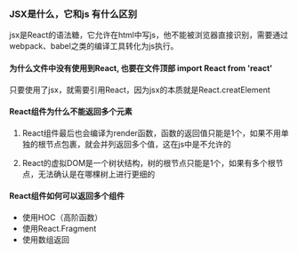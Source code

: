 ### JSX是什么，它和js 有什么区别

jsx是React的语法糖，它允许在html中写js，他不能被浏览器直接识别，需要通过webpack、babel之类的编译工具转化为js执行。

#### 为什么文件中没有使用到React, 也要在文件顶部 import React from 'react'

只要使用了jsx，就需要引用React，因为jsx的本质就是React.creatElement

#### React组件为什么不能返回多个元素
1. React组件最后也会编译为render函数，函数的返回值只能是1个，如果不用单独的根节点包裹，就会并列返回多个值，这在js中是不允许的

2. React的虚拟DOM是一个树状结构，树的根节点只能是1个，如果有多个根节点，无法确认是在哪棵树上进行更细的

#### React组件如何可以返回多个组件

- 使用HOC（高阶函数）
- 使用React.Fragment
- 使用数组返回
